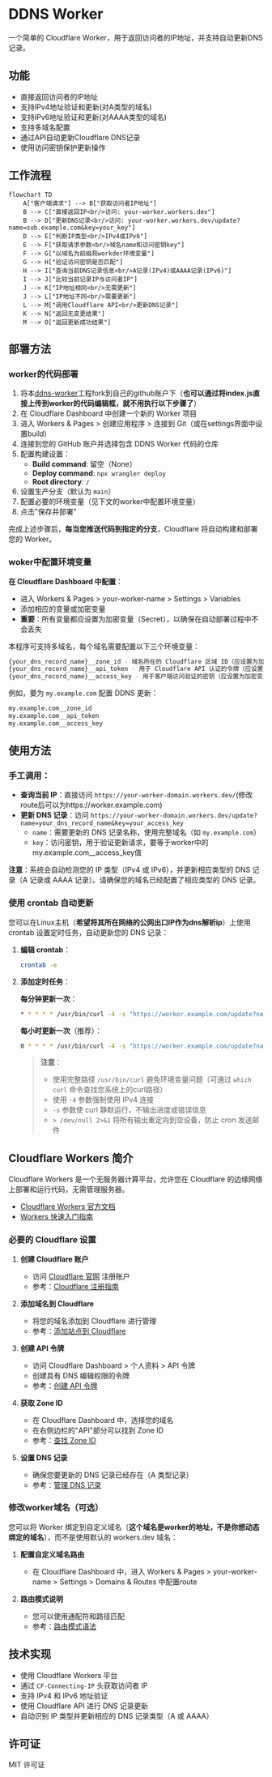 # DDNS Worker

一个简单的 Cloudflare Worker，用于返回访问者的IP地址，并支持自动更新DNS记录。

## 功能

- 直接返回访问者的IP地址
- 支持IPv4地址验证和更新(对A类型的域名)
- 支持IPv6地址验证和更新(对AAAA类型的域名)
- 支持多域名配置
- 通过API自动更新Cloudflare DNS记录
- 使用访问密钥保护更新操作

## 工作流程

```mermaid
flowchart TD
    A["客户端请求"] --> B["获取访问者IP地址"]
    B --> C["直接返回IP<br/>访问: your-worker.workers.dev"]
    B --> D["更新DNS记录<br/>访问: your-worker.workers.dev/update?name=sub.example.com&key=your_key"]
    D --> E["判断IP类型<br/>IPv4或IPv6"]
    E --> F["获取请求参数<br/>域名name和访问密钥key"]
    F --> G["以域名为前缀苑workder环境变量"]
    G --> H["验证访问密钥是否匹配"]
    H --> I["查询当前DNS记录信息<br/>A记录(IPv4)或AAAA记录(IPv6)"]
    I --> J["比较当前记录IP与访问者IP"]
    J --> K["IP地址相同<br/>无需更新"]
    J --> L["IP地址不同<br/>需要更新"]
    L --> M["调用Cloudflare API<br/>更新DNS记录"]
    K --> N["返回无变更结果"]
    M --> O["返回更新成功结果"]
```

## 部署方法
### worker的代码部署
1. 将本[ddns-worker](https://github.com/zhyhang/ddns-worker)工程fork到自己的github账户下（**也可以通过将index.js直接上传到worker的代码编辑框，就不用执行以下步骤了**）
1. 在 Cloudflare Dashboard 中创建一个新的 Worker 项目
2. 进入 Workers & Pages > 创建应用程序 > 连接到 Git（或在settings界面中设置build）
3. 连接到您的 GitHub 账户并选择包含 DDNS Worker 代码的仓库
4. 配置构建设置：
   - **Build command**: 留空（None）
   - **Deploy command**: `npx wrangler deploy`
   - **Root directory**: `/`
5. 设置生产分支（默认为 `main`）
6. 配置必要的环境变量（见下文的worker中配置环境变量）
7. 点击"保存并部署"

完成上述步骤后，**每当您推送代码到指定的分支**，Cloudflare 将自动构建和部署您的 Worker。
### woker中配置环境变量

**在 Cloudflare Dashboard 中配置**：
- 进入 Workers & Pages > your-worker-name > Settings > Variables
- 添加相应的变量或加密变量
- **重要**：所有变量都应设置为加密变量（Secret），以确保在自动部署过程中不会丢失

本程序可支持多域名，每个域名需要配置以下三个环境变量：
```bash
{your_dns_record_name}__zone_id - 域名所在的 Cloudflare 区域 ID（应设置为加密变量，否则部署时会覆盖）
{your_dns_record_name}__api_token - 用于 Cloudflare API 认证的令牌（应设置为加密变量）
{your_dns_record_name}__access_key - 用于客户端访问验证的密钥（应设置为加密变量）
```
例如，要为 `my.example.com` 配置 DDNS 更新：
```bash
my.example.com__zone_id
my.example.com__api_token
my.example.com__access_key
```
## 使用方法
### 手工调用：

- **查询当前 IP**：直接访问 `https://your-worker-domain.workers.dev/`(修改route后可以为https://worker.example.com)
- **更新 DNS 记录**：访问 `https://your-worker-domain.workers.dev/update?name=your_dns_record_name&key=your_access_key`
  - `name`：需要更新的 DNS 记录名称，使用完整域名（如 `my.example.com`）
  - `key`：访问密钥，用于验证更新请求，要等于worker中的my.example.com__access_key值

**注意**：系统会自动检测您的 IP 类型（IPv4 或 IPv6），并更新相应类型的 DNS 记录（A 记录或 AAAA 记录）。请确保您的域名已经配置了相应类型的 DNS 记录。

### 使用 crontab 自动更新
您可以在Linux主机（**希望将其所在网络的公网出口IP作为dns解析ip**）上使用 crontab 设置定时任务，自动更新您的 DNS 记录：

1. **编辑 crontab**：
   ```bash
   crontab -e
   ```
2. **添加定时任务**：

   **每分钟更新一次**：
   ```bash
   * * * * * /usr/bin/curl -4 -s "https://worker.example.com/update?name=your.example.com&key=your_access_key" > /dev/null 2>&1
   ```

   **每小时更新一次**（推荐）：
   ```bash
   0 * * * * /usr/bin/curl -4 -s "https://worker.example.com/update?name=your.example.com&key=your_access_key" > /dev/null 2>&1
   ```
   > **注意**：
   > - 使用完整路径 `/usr/bin/curl` 避免环境变量问题（可通过 `which curl` 命令查找您系统上的curl路径）
   > - 使用 `-4` 参数强制使用 IPv4 连接
   > - `-s` 参数使 curl 静默运行，不输出进度或错误信息
   > - `> /dev/null 2>&1` 将所有输出重定向到空设备，防止 cron 发送邮件
## Cloudflare Workers 简介

Cloudflare Workers 是一个无服务器计算平台，允许您在 Cloudflare 的边缘网络上部署和运行代码，无需管理服务器。

- [Cloudflare Workers 官方文档](https://developers.cloudflare.com/workers/)
- [Workers 快速入门指南](https://developers.cloudflare.com/workers/get-started/guide/)

### 必要的 Cloudflare 设置

1. **创建 Cloudflare 账户**
   - 访问 [Cloudflare 官网](https://www.cloudflare.com/) 注册账户
   - 参考：[Cloudflare 注册指南](https://developers.cloudflare.com/fundamentals/account-and-billing/account-setup/create-account/)

2. **添加域名到 Cloudflare**
   - 将您的域名添加到 Cloudflare 进行管理
   - 参考：[添加站点到 Cloudflare](https://developers.cloudflare.com/fundamentals/get-started/setup/add-site/)

3. **创建 API 令牌**
   - 访问 Cloudflare Dashboard > 个人资料 > API 令牌
   - 创建具有 DNS 编辑权限的令牌
   - 参考：[创建 API 令牌](https://developers.cloudflare.com/fundamentals/api/get-started/create-token/)

4. **获取 Zone ID**
   - 在 Cloudflare Dashboard 中，选择您的域名
   - 在右侧边栏的"API"部分可以找到 Zone ID
   - 参考：[查找 Zone ID](https://developers.cloudflare.com/fundamentals/get-started/basic-tasks/find-account-and-zone-ids/)

5. **设置 DNS 记录**
   - 确保您要更新的 DNS 记录已经存在（A 类型记录）
   - 参考：[管理 DNS 记录](https://developers.cloudflare.com/dns/manage-dns-records/how-to/create-dns-records/)

### 修改worker域名（可选）

您可以将 Worker 绑定到自定义域名（**这个域名是worker的地址，不是你想动态绑定的域名**），而不是使用默认的 workers.dev 域名：

1. **配置自定义域名路由**
   - 在 Cloudflare Dashboard 中，进入 Workers & Pages >  your-worker-name > Settings > Domains & Routes 中配置route

2. **路由模式说明**
   - 您可以使用通配符和路径匹配
   - 参考：[路由模式语法](https://developers.cloudflare.com/workers/configuration/routing/routes/)


## 技术实现

- 使用 Cloudflare Workers 平台
- 通过 `CF-Connecting-IP` 头获取访问者 IP
- 支持 IPv4 和 IPv6 地址验证
- 使用 Cloudflare API 进行 DNS 记录更新
- 自动识别 IP 类型并更新相应的 DNS 记录类型（A 或 AAAA）

## 许可证

MIT 许可证